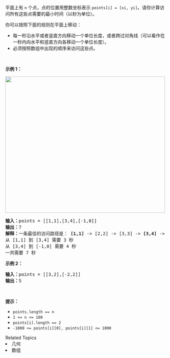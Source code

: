 <p>平面上有&nbsp;<code>n</code>&nbsp;个点，点的位置用整数坐标表示&nbsp;<code>points[i] = [xi, yi]</code>。请你计算访问所有这些点需要的最小时间（以秒为单位）。</p>

<p>你可以按照下面的规则在平面上移动：</p>

<ul>
	<li>每一秒沿水平或者竖直方向移动一个单位长度，或者跨过对角线（可以看作在一秒内向水平和竖直方向各移动一个单位长度）。</li>
	<li>必须按照数组中出现的顺序来访问这些点。</li>
</ul>

<p>&nbsp;</p>

<p><strong>示例 1：</strong></p>

<p><img alt="" src="https://assets.leetcode-cn.com/aliyun-lc-upload/uploads/2019/11/24/1626_example_1.png" style="height: 428px; width: 500px;"></p>

<pre><strong>输入：</strong>points = [[1,1],[3,4],[-1,0]]
<strong>输出：</strong>7
<strong>解释：</strong>一条最佳的访问路径是： <strong>[1,1]</strong> -&gt; [2,2] -&gt; [3,3] -&gt; <strong>[3,4] </strong>-&gt; [2,3] -&gt; [1,2] -&gt; [0,1] -&gt; <strong>[-1,0]</strong>   
从 [1,1] 到 [3,4] 需要 3 秒 
从 [3,4] 到 [-1,0] 需要 4 秒
一共需要 7 秒</pre>

<p><strong>示例 2：</strong></p>

<pre><strong>输入：</strong>points = [[3,2],[-2,2]]
<strong>输出：</strong>5
</pre>

<p>&nbsp;</p>

<p><strong>提示：</strong></p>

<ul>
	<li><code>points.length == n</code></li>
	<li><code>1 &lt;= n&nbsp;&lt;= 100</code></li>
	<li><code>points[i].length == 2</code></li>
	<li><code>-1000&nbsp;&lt;= points[i][0], points[i][1]&nbsp;&lt;= 1000</code></li>
</ul>
<div><div>Related Topics</div><div><li>几何</li><li>数组</li></div></div>